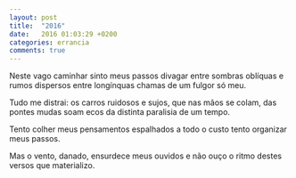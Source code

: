 ```yaml
---
layout: post
title:  "2016"
date:   2016 01:03:29 +0200
categories: errancia
comments: true
---
```

Neste vago caminhar
sinto meus passos divagar
entre sombras oblíquas
e rumos dispersos entre longínquas
chamas de um fulgor só meu.

Tudo me distrai:
os carros ruidosos e sujos,
que nas mãos se colam,
das pontes mudas soam
ecos da distinta paralisia de um tempo.

Tento
colher meus pensamentos espalhados
a todo o custo
tento organizar meus passos.

Mas o vento, danado,
ensurdece meus ouvidos
e não ouço o ritmo
destes versos que materializo.
